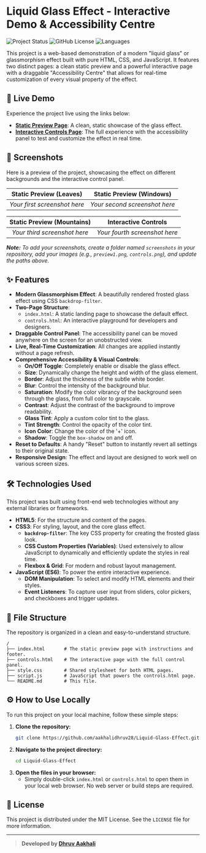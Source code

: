 # Liquid Glass Effect - Interactive Demo & Accessibility Centre

![Project Status](https://img.shields.io/badge/status-complete-green) ![GitHub License](https://img.shields.io/badge/license-MIT-blue) ![Languages](https://img.shields.io/badge/made%20with-HTML%2C%20CSS%2C%20JS-brightgreen)

This project is a web-based demonstration of a modern "liquid glass" or glassmorphism effect built with pure HTML, CSS, and JavaScript. It features two distinct pages: a clean static preview and a powerful interactive page with a draggable "Accessibility Centre" that allows for real-time customization of every visual property of the effect.

## 🚀 Live Demo

Experience the project live using the links below:

*   **[Static Preview Page](https://aakhalidhruv28.github.io/Liquid-Glass-Effect/index.html)**: A clean, static showcase of the glass effect.
*   **[Interactive Controls Page](https://aakhalidhruv28.github.io/Liquid-Glass-Effect/controls.html)**: The full experience with the accessibility panel to test and customize the effect in real time.

## 📸 Screenshots

Here is a preview of the project, showcasing the effect on different backgrounds and the interactive control panel.

| Static Preview (Leaves) | Static Preview (Windows) |
| :---: | :---: |
| *Your first screenshot here* | *Your second screenshot here* |

| Static Preview (Mountains) | Interactive Controls |
| :---: | :---: |
| *Your third screenshot here* | *Your fourth screenshot here* |

***Note:*** *To add your screenshots, create a folder named `screenshots` in your repository, add your images (e.g., `preview1.png`, `controls.png`), and update the paths above.*

## ✨ Features

*   **Modern Glassmorphism Effect**: A beautifully rendered frosted glass effect using CSS `backdrop-filter`.
*   **Two-Page Structure**:
    *   `index.html`: A static landing page to showcase the default effect.
    *   `controls.html`: An interactive playground for developers and designers.
*   **Draggable Control Panel**: The accessibility panel can be moved anywhere on the screen for an unobstructed view.
*   **Live, Real-Time Customization**: All changes are applied instantly without a page refresh.
*   **Comprehensive Accessibility & Visual Controls**:
    *   **On/Off Toggle**: Completely enable or disable the glass effect.
    *   **Size**: Dynamically change the height and width of the glass element.
    *   **Border**: Adjust the thickness of the subtle white border.
    *   **Blur**: Control the intensity of the background blur.
    *   **Saturation**: Modify the color vibrancy of the background seen through the glass, from full color to grayscale.
    *   **Contrast**: Adjust the contrast of the background to improve readability.
    *   **Glass Tint**: Apply a custom color tint to the glass.
    *   **Tint Strength**: Control the opacity of the color tint.
    *   **Icon Color**: Change the color of the '+' icon.
    *   **Shadow**: Toggle the `box-shadow` on and off.
*   **Reset to Defaults**: A handy "Reset" button to instantly revert all settings to their original state.
*   **Responsive Design**: The effect and layout are designed to work well on various screen sizes.

## 🛠️ Technologies Used

This project was built using front-end web technologies without any external libraries or frameworks.

*   **HTML5**: For the structure and content of the pages.
*   **CSS3**: For styling, layout, and the core glass effect.
    *   **`backdrop-filter`**: The key CSS property for creating the frosted glass look.
    *   **CSS Custom Properties (Variables)**: Used extensively to allow JavaScript to dynamically and efficiently update the styles in real time.
    *   **Flexbox & Grid**: For modern and robust layout management.
*   **JavaScript (ES6)**: To power the entire interactive experience.
    *   **DOM Manipulation**: To select and modify HTML elements and their styles.
    *   **Event Listeners**: To capture user input from sliders, color pickers, and checkboxes and trigger updates.

## 📁 File Structure

The repository is organized in a clean and easy-to-understand structure.

```
/
├── index.html       # The static preview page with instructions and footer.
├── controls.html    # The interactive page with the full control panel.
├── style.css        # Shared stylesheet for both HTML pages.
├── script.js        # JavaScript that powers the controls.html page.
└── README.md        # This file.
```

## ⚙️ How to Use Locally

To run this project on your local machine, follow these simple steps:

1.  **Clone the repository:**
    ```sh
    git clone https://github.com/aakhalidhruv28/Liquid-Glass-Effect.git
    ```
2.  **Navigate to the project directory:**
    ```sh
    cd Liquid-Glass-Effect
    ```
3.  **Open the files in your browser:**
    *   Simply double-click `index.html` or `controls.html` to open them in your local web browser. No web server or build steps are required.

## 📄 License

This project is distributed under the MIT License. See the `LICENSE` file for more information.

---

> **Developed by [Dhruv Aakhali](https://github.com/aakhalidhruv28/)**
